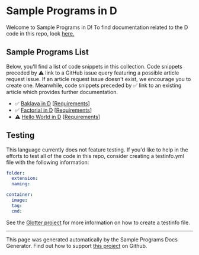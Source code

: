 # Sample Programs in D

Welcome to Sample Programs in D! To find documentation related to the D code in this repo, look [here.](https://sample-programs.therenegadecoder.com/languages/d)

## Sample Programs List

Below, you'll find a list of code snippets in this collection. Code snippets preceded by :warning: link to a GitHub issue query featuring a possible article request issue. If an article request issue doesn't exist, we encourage you to create one. Meanwhile, code snippets preceded by :white_check_mark: link to an existing article which provides further documentation.

- :white_check_mark: [Baklava in D](https://sample-programs.therenegadecoder.com/projects/baklava/d) [[Requirements](https://sample-programs.therenegadecoder.com/projects/baklava)]
- :white_check_mark: [Factorial in D](https://sample-programs.therenegadecoder.com/projects/factorial/d) [[Requirements](https://sample-programs.therenegadecoder.com/projects/factorial)]
- :warning: [Hello World in D](https://sample-programs.therenegadecoder.com/projects/hello-world/d) [[Requirements](https://sample-programs.therenegadecoder.com/projects/hello-world)]

## Testing

This language currently does not feature testing. If you'd like to help in the efforts to test all of the code in this repo, consider creating a testinfo.yml file with the following information:

```yml
folder:
  extension:
  naming:

container:
  image:
  tag:
  cmd:
```

See the [Glotter project](https://github.com/auroq/glotter) for more information on how to create a testinfo file.

---

This page was generated automatically by the Sample Programs Docs Generator. Find out how to support [this project](https://github.com/TheRenegadeCoder/sample-programs-docs-generator) on Github.